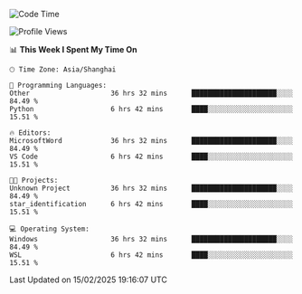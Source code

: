 <!--START_SECTION:waka-->
![Code Time](http://img.shields.io/badge/Code%20Time-2%2C294%20hrs%2044%20mins-blue)

![Profile Views](http://img.shields.io/badge/Profile%20Views-3-blue)

📊 **This Week I Spent My Time On** 

```text
🕑︎ Time Zone: Asia/Shanghai

💬 Programming Languages: 
Other                    36 hrs 32 mins      █████████████████████░░░░   84.49 % 
Python                   6 hrs 42 mins       ████░░░░░░░░░░░░░░░░░░░░░   15.51 % 

🔥 Editors: 
MicrosoftWord            36 hrs 32 mins      █████████████████████░░░░   84.49 % 
VS Code                  6 hrs 42 mins       ████░░░░░░░░░░░░░░░░░░░░░   15.51 % 

🐱‍💻 Projects: 
Unknown Project          36 hrs 32 mins      █████████████████████░░░░   84.49 % 
star_identification      6 hrs 42 mins       ████░░░░░░░░░░░░░░░░░░░░░   15.51 % 

💻 Operating System: 
Windows                  36 hrs 32 mins      █████████████████████░░░░   84.49 % 
WSL                      6 hrs 42 mins       ████░░░░░░░░░░░░░░░░░░░░░   15.51 % 
```


 Last Updated on 15/02/2025 19:16:07 UTC
<!--END_SECTION:waka-->